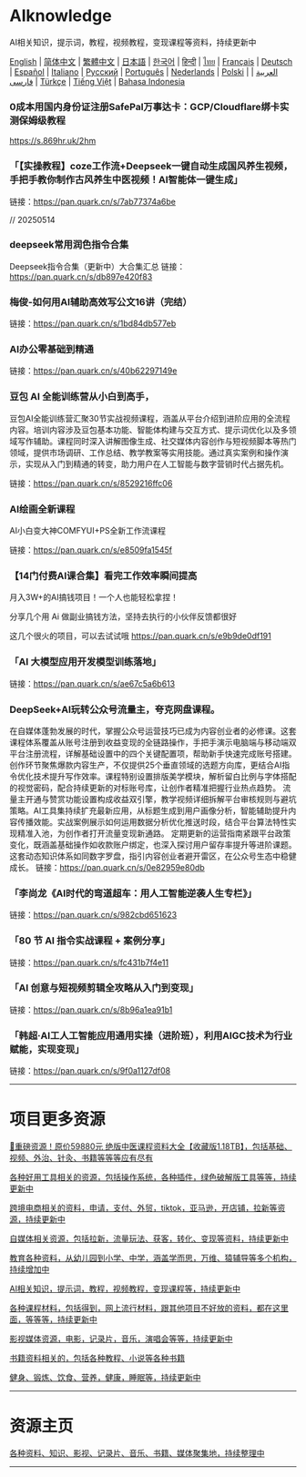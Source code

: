 # AIknowledge
AI相关知识，提示词，教程，视频教程，变现课程等资料，持续更新中


[English](https://openaitx.github.io/view.html?user=mswnlz&project=AIknowledge&lang=en) | [简体中文](https://openaitx.github.io/view.html?user=mswnlz&project=AIknowledge&lang=zh-CN) | [繁體中文](https://openaitx.github.io/view.html?user=mswnlz&project=AIknowledge&lang=zh-TW) | [日本語](https://openaitx.github.io/view.html?user=mswnlz&project=AIknowledge&lang=ja) | [한국어](https://openaitx.github.io/view.html?user=mswnlz&project=AIknowledge&lang=ko) | [हिन्दी](https://openaitx.github.io/view.html?user=mswnlz&project=AIknowledge&lang=hi) | [ไทย](https://openaitx.github.io/view.html?user=mswnlz&project=AIknowledge&lang=th) | [Français](https://openaitx.github.io/view.html?user=mswnlz&project=AIknowledge&lang=fr) | [Deutsch](https://openaitx.github.io/view.html?user=mswnlz&project=AIknowledge&lang=de) | [Español](https://openaitx.github.io/view.html?user=mswnlz&project=AIknowledge&lang=es) | [Italiano](https://openaitx.github.io/view.html?user=mswnlz&project=AIknowledge&lang=it) | [Русский](https://openaitx.github.io/view.html?user=mswnlz&project=AIknowledge&lang=ru) | [Português](https://openaitx.github.io/view.html?user=mswnlz&project=AIknowledge&lang=pt) | [Nederlands](https://openaitx.github.io/view.html?user=mswnlz&project=AIknowledge&lang=nl) | [Polski](https://openaitx.github.io/view.html?user=mswnlz&project=AIknowledge&lang=pl) | [العربية](https://openaitx.github.io/view.html?user=mswnlz&project=AIknowledge&lang=ar) | [فارسی](https://openaitx.github.io/view.html?user=mswnlz&project=AIknowledge&lang=fa) | [Türkçe](https://openaitx.github.io/view.html?user=mswnlz&project=AIknowledge&lang=tr) | [Tiếng Việt](https://openaitx.github.io/view.html?user=mswnlz&project=AIknowledge&lang=vi) | [Bahasa Indonesia](https://openaitx.github.io/view.html?user=mswnlz&project=AIknowledge&lang=id)


### 0成本用国内身份证注册SafePal万事达卡：GCP/Cloudflare绑卡实测保姆级教程
https://s.869hr.uk/2hm

### 「【实操教程】coze工作流+Deepseek一键自动生成国风养生视频，手把手教你制作古风养生中医视频！AI智能体一键生成」
链接：https://pan.quark.cn/s/7ab77374a6be

// 20250514
### deepseek常用润色指令合集
Deepseek指令合集（更新中）大合集汇总
链接：https://pan.quark.cn/s/db897e420f83


### 梅俊-如何用AI辅助高效写公文16讲（完结）
链接：https://pan.quark.cn/s/1bd84db577eb


### AI办公零基础到精通
链接：https://pan.quark.cn/s/40b62297149e

### 豆包 AI 全能训练营从小白到高手，


豆包AI全能训练营汇聚30节实战视频课程，涵盖从平台介绍到进阶应用的全流程内容。培训内容涉及豆包基本功能、智能体构建与交互方式、提示词优化以及多领域写作辅助。课程同时深入讲解图像生成、社交媒体内容创作与短视频脚本等热门领域，提供市场调研、工作总结、教学教案等实用技能。通过真实案例和操作演示，实现从入门到精通的转变，助力用户在人工智能与数字营销时代占据先机。


链接：https://pan.quark.cn/s/8529216ffc06

### AI绘画全新课程
AI小白变大神COMFYUI+PS全新工作流课程

链接：https://pan.quark.cn/s/e8509fa1545f

### 【14门付费AI课合集】看完工作效率瞬间提高

月入3W+的AI搞钱项目！一个人也能轻松拿捏！

分享几个用 Ai 做副业搞钱方法，坚持去执行的小伙伴反馈都很好

这几个很火的项目，可以去试试哦
https://pan.quark.cn/s/e9b9de0df191

### 「AI 大模型应用开发模型训练落地」
链接：https://pan.quark.cn/s/ae67c5a6b613

### DeepSeek+AI玩转公众号流量主，夸克网盘课程。
在自媒体蓬勃发展的时代，掌握公众号运营技巧已成为内容创业者的必修课。这套课程体系覆盖从账号注册到收益变现的全链路操作，手把手演示电脑端与移动端双平台注册流程，详解基础设置中的四个关键配置项，帮助新手快速完成账号搭建。
创作环节聚焦爆款内容生产，不仅提供25个垂直领域的选题方向库，更结合AI指令优化技术提升写作效率。课程特别设置排版美学模块，解析留白比例与字体搭配的视觉密码，配合持续更新的对标账号库，让创作者精准把握行业热点趋势。
流量主开通与赞赏功能设置构成收益双引擎，教学视频详细拆解平台审核规则与避坑策略。AI工具集持续扩充最新应用，从标题生成到用户画像分析，智能辅助提升内容传播效能。实战案例展示如何运用数据分析优化推送时段，结合平台算法特性实现精准入池，为创作者打开流量变现新通路。
定期更新的运营指南紧跟平台政策变化，既涵盖基础操作如收款账户绑定，也深入探讨用户留存率提升等进阶课题。这套动态知识体系如同数字罗盘，指引内容创业者避开雷区，在公众号生态中稳健成长。
链接：https://pan.quark.cn/s/0e82959e80db

### 「李尚龙《AI时代的弯道超车：用人工智能逆袭人生专栏》」
链接：https://pan.quark.cn/s/982cbd651623

### 「80 节 AI 指令实战课程 + 案例分享」
链接：https://pan.quark.cn/s/fc431b7f4e11

### 「AI 创意与短视频剪辑全攻略从入门到变现」
链接：https://pan.quark.cn/s/8b96a1ea91b1

### 「韩超·AI工人工智能应用通用实操（进阶班），利用AIGC技术为行业赋能，实现变现」
链接：https://pan.quark.cn/s/9f0a1127df08



---------------
# 项目更多资源

[🎁重磅资源！原价59880元 绝版中医课程资料大全【收藏版1.18TB】，包括基础、视频、外治、针灸、书籍等等等应有尽有](https://github.com/mswnlz/chinese-traditional)

[各种好用工具相关的资源，包括操作系统，各种插件，绿色破解版工具等等，持续更新中](https://github.com/mswnlz/tools)


[跨境电商相关的资料，申请，支付、外贸，tiktok，亚马逊，开店铺，拉新等资源，持续更新中](https://github.com/mswnlz/cross-border)

[自媒体相关资源，包括拉新，流量玩法、获客，转化、变现等资料，持续更新中](https://github.com/mswnlz/self-media)

[ 教育各种资料，从幼儿园到小学、中学，涵盖学而思，万维、猿辅导等多个机构，持续增加中](https://github.com/mswnlz/edu-knowlege)

[AI相关知识，提示词，教程，视频教程，变现课程等，持续更新中](https://github.com/mswnlz/AIknowledge)

[各种课程材料，包括得到，网上流行材料，跟其他项目不好放的资料，都在这里面，等等等，持续更新中](https://github.com/mswnlz/curriculum)

[影视媒体资源，电影，记录片，音乐，演唱会等等，持续更新中](https://github.com/mswnlz/movies)

[书籍资料相关的，包括各种教程、小说等各种书籍](https://github.com/mswnlz/book)


[健身、锻炼、饮食、营养，健康，睡眠等，持续更新中](https://github.com/mswnlz/healthy)


---------------

# 资源主页
[各种资料、知识、影视、记录片、音乐、书籍、媒体聚集地，持续整理中](https://github.com/mswnlz)

---------------


### 
